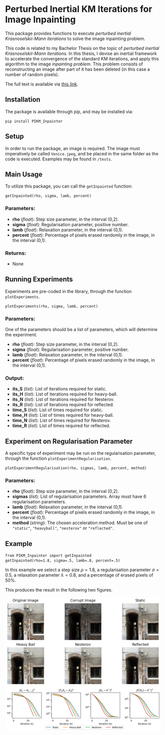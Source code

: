# Perturbed Inertial KM Iterations for Image Inpainting

This package provides functions to execute *perturbed inertial Krasnoselskii-Mann iterations* to solve the image inpainting problem.

This code is related to my Bachelor Thesis on the topic of *perturbed inertial Krasnoselskii-Mann iterations*. In this thesis, I devise an inertial framework to accelerate the convergence of the standard KM iterations, and apply this algorithm to the image *inpainting problem*. This problem consists of reconstructing an image after part of it has been deleted (in this case a number of random pixels).

The full text is available via [this link](http://dx.doi.org/10.13140/RG.2.2.15082.49601).

## Installation

The package is available through pip, and may be installed via:

```
pip install PIKM_Inpainter
```

## Setup
In order to run the package, an image is required. The image must imperatively be called `Venice.jpeg`, and be placed in the same folder as the code is executed. Examples may be found in `/tests`.

## Main Usage
To utilize this package, you can call the `getInpainted` function:
```
getInpainted(rho, sigma, lamb, percent)
```

### Parameters:
- **rho** (_float_): Step size parameter, in the interval (0,2).
- **sigma** (_float_): Regularisation parameter, positive number.
- **lamb** (_float_): Relaxation parameter, in the interval (0,1).
- **percent** (_float_): Percentage of pixels erased randomly in the image, in the interval (0,1).

### Returns:
- None

## Running Experiments
Experiments are pre-coded in the library, through the function `plotExperiments`.
```
plotExperiments(rho, sigma, lamb, percent)
```

### Parameters:
One of the parameters should be a list of parameters, which will determine the experiment.
- **rho** (_float_): Step size parameter, in the interval (0,2).
- **sigma** (_float_): Regularisation parameter, positive number.
- **lamb** (_float_): Relaxation parameter, in the interval (0,1).
- **percent** (_float_): Percentage of pixels erased randomly in the image, in the interval (0,1).

### Output:
* **its_S** (_list_): List of iterations required for static.
* **its_H** (_list_): List of iterations required for heavy-ball.
* **its_N** (_list_): List of iterations required for Nesterov.
* **its_R** (_list_): List of iterations required for reflected.
* **time_S** (_list_): List of times required for static.
* **time_H** (_list_): List of times required for heavy-ball.
* **time_N** (_list_): List of times required for Nesterov.
* **time_R** (_list_): List of times required for reflected.

## Experiment on Regularisation Parameter
A specific type of experiment may be run on the regularisation parameter, through the function `plotExperimentRegularisation`.
```
plotExperimentRegularisation(rho, sigmas, lamb, percent, method)
```

### Parameters:
- **rho** (_float_): Step size parameter, in the interval (0,2).
- **sigmas** (_list_): List of regularisation parameters. Array must have 6 regularisation parameters.
- **lamb** (_float_): Relaxation parameter, in the interval (0,1).
- **percent** (_float_): Percentage of pixels erased randomly in the image, in the interval (0,1).
- **method** (_string_): The chosen acceleration method. Must be one of `"static"`, `"heavyball"`, `"nesterov"` or `"reflected"`.

## Example

```
from PIKM_Inpainter import getInpainted
getInpainted(rho=1.8, sigma=.5, lamb=.8, percent=.5)
```

In this example we select a step size $\rho=1.8$, a regularisation parameter $\sigma=0.5$, a relaxation parameter $\lambda=0.8$, and a percentage of erased pixels of $50\%$.

This produces the result in the following two figures.

![](https://github.com/DanielCortild/PIKM-Image-Inpainting/blob/master/output.png?raw=true)
![](https://github.com/DanielCortild/PIKM-Image-Inpainting/blob/master/output2.png?raw=true)